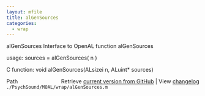 ```yaml
---
layout: mfile
title: alGenSources
categories:
  - wrap
---
```


alGenSources  Interface to OpenAL function alGenSources

usage:  sources = alGenSources\( n \)

C function:  void alGenSources\(ALsizei n, ALuint\* sources\)


<div class="code_header" style="text-align:right;">
  <span style="float:left;">Path&nbsp;&nbsp;</span> <span class="counter">Retrieve <a href=
  "https://raw.github.com/Psychtoolbox-3/Psychtoolbox-3/beta/./PsychSound/MOAL/wrap/alGenSources.m">current version from GitHub</a> | View <a href=
  "https://github.com/Psychtoolbox-3/Psychtoolbox-3/commits/beta/./PsychSound/MOAL/wrap/alGenSources.m">changelog</a></span>
</div>
<div class="code">
  <code>./PsychSound/MOAL/wrap/alGenSources.m</code>
</div>
